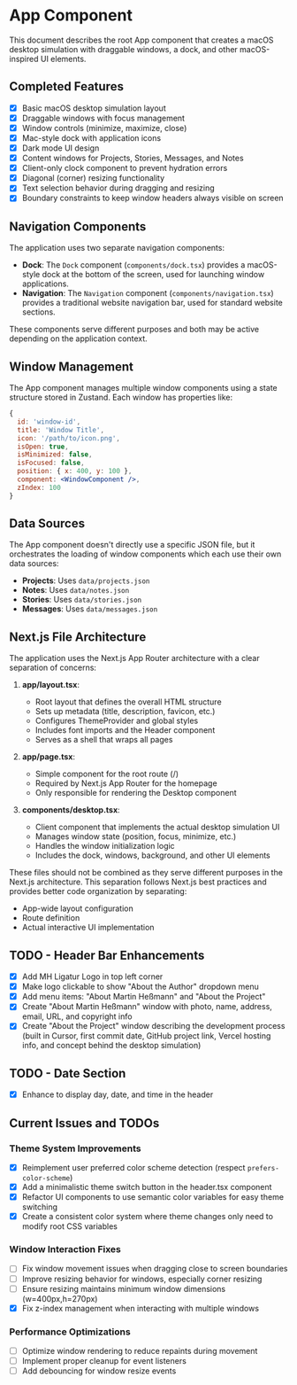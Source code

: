 # App Component

This document describes the root App component that creates a macOS desktop simulation with draggable windows, a dock, and other macOS-inspired UI elements.

## Completed Features
- [x] Basic macOS desktop simulation layout
- [x] Draggable windows with focus management
- [x] Window controls (minimize, maximize, close)
- [x] Mac-style dock with application icons
- [x] Dark mode UI design
- [x] Content windows for Projects, Stories, Messages, and Notes
- [x] Client-only clock component to prevent hydration errors
- [x] Diagonal (corner) resizing functionality
- [x] Text selection behavior during dragging and resizing
- [x] Boundary constraints to keep window headers always visible on screen

## Navigation Components

The application uses two separate navigation components:

- **Dock**: The `Dock` component (`components/dock.tsx`) provides a macOS-style dock at the bottom of the screen, used for launching window applications.
- **Navigation**: The `Navigation` component (`components/navigation.tsx`) provides a traditional website navigation bar, used for standard website sections.

These components serve different purposes and both may be active depending on the application context.

## Window Management

The App component manages multiple window components using a state structure stored in Zustand. Each window has properties like:

```jsx
{
  id: 'window-id',
  title: 'Window Title',
  icon: '/path/to/icon.png',
  isOpen: true,
  isMinimized: false,
  isFocused: false,
  position: { x: 400, y: 100 },
  component: <WindowComponent />,
  zIndex: 100
}
```

## Data Sources

The App component doesn't directly use a specific JSON file, but it orchestrates the loading of window components which each use their own data sources:

- **Projects**: Uses `data/projects.json`
- **Notes**: Uses `data/notes.json`
- **Stories**: Uses `data/stories.json`
- **Messages**: Uses `data/messages.json`

## Next.js File Architecture

The application uses the Next.js App Router architecture with a clear separation of concerns:

1. **app/layout.tsx**:
   - Root layout that defines the overall HTML structure
   - Sets up metadata (title, description, favicon, etc.)
   - Configures ThemeProvider and global styles
   - Includes font imports and the Header component
   - Serves as a shell that wraps all pages

2. **app/page.tsx**:
   - Simple component for the root route (/)
   - Required by Next.js App Router for the homepage
   - Only responsible for rendering the Desktop component

3. **components/desktop.tsx**:
   - Client component that implements the actual desktop simulation UI
   - Manages window state (position, focus, minimize, etc.)
   - Handles the window initialization logic
   - Includes the dock, windows, background, and other UI elements

These files should not be combined as they serve different purposes in the Next.js architecture. This separation follows Next.js best practices and provides better code organization by separating:
- App-wide layout configuration
- Route definition
- Actual interactive UI implementation

## TODO - Header Bar Enhancements
- [x] Add MH Ligatur Logo in top left corner
- [x] Make logo clickable to show "About the Author" dropdown menu
- [x] Add menu items: "About Martin Heßmann" and "About the Project"
- [x] Create "About Martin Heßmann" window with photo, name, address, email, URL, and copyright info
- [x] Create "About the Project" window describing the development process (built in Cursor, first commit date, GitHub project link, Vercel hosting info, and concept behind the desktop simulation)

## TODO - Date Section
- [x] Enhance to display day, date, and time in the header

## Current Issues and TODOs

### Theme System Improvements
- [x] Reimplement user preferred color scheme detection (respect `prefers-color-scheme`)
- [x] Add a minimalistic theme switch button in the header.tsx component
- [x] Refactor UI components to use semantic color variables for easy theme switching
- [x] Create a consistent color system where theme changes only need to modify root CSS variables

### Window Interaction Fixes
- [ ] Fix window movement issues when dragging close to screen boundaries
- [ ] Improve resizing behavior for windows, especially corner resizing
- [ ] Ensure resizing maintains minimum window dimensions (w=400px,h=270px)
- [x] Fix z-index management when interacting with multiple windows

### Performance Optimizations
- [ ] Optimize window rendering to reduce repaints during movement
- [ ] Implement proper cleanup for event listeners
- [ ] Add debouncing for window resize events